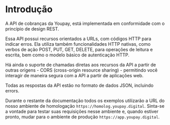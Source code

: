 # Introdução

A API de cobranças da Youpay, está implementada em conformidade com o princípio de
design REST.

Essa API possui recursos orientados a URLs, com códigos HTTP para indicar erros. Ela utiliza também funcionalidades HTTP nativas, como verbos
de ação POST, PUT, GET, DELETE, para operações de leitura e escrita, bem
como o modelo básico de autenticação HTTP.

Há ainda o suporte de chamadas diretas aos recursos da API a partir de outras origens - CORS (cross-origin resource sharing) - permitindo você interagir de maneira segura com a API a partir de aplicações web.

Todas as respostas da API estão no formato de dados JSON, incluindo errors.

Durante o restante da documentação todos os exemplos utilizarão a URL do nosso ambiente de homologação `https://homolog.youpay.digital`. Sinta-se a vontade para testar suas requisições nesse ambiente e, quando estiver pronto, mudar para o ambiente de produção `https://app.youpay.digital`.
